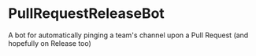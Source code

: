 # PullRequestReleaseBot
A bot for automatically pinging a team's channel upon a Pull Request (and hopefully on Release too)
